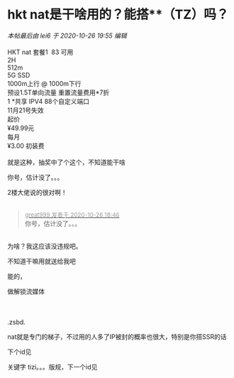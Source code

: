 # hkt nat是干啥用的？能搭**（TZ）吗？


<i class="pstatus"> 本帖最后由 lei6 于 2020-10-26 19:55 编辑 </i><br />
<br />
HKT nat 套餐1&nbsp;&nbsp;83 可用<br />
2H<br />
512m<br />
5G SSD<br />
1000m上行 @ 1000m下行<br />
预设1.5T单向流量 重置流量费用*7折<br />
1 *共享 IPV4 88个自定义端口<br />
 11月21号失效<br />
起价<br />
¥49.99元<br />
每月<br />
¥3.00 初装费<br />
<br />
就是这种，抽奖中了个这个，不知道能干啥

你号，估计没了。。。

2楼大佬说的很对啊！<br />
<br />
<img src="static/image/smiley/default/lol.gif" smilieid="12" border="0" alt="" /><img src="static/image/smiley/default/lol.gif" smilieid="12" border="0" alt="" /><img src="static/image/smiley/default/lol.gif" smilieid="12" border="0" alt="" />

<div class="quote"><blockquote><font size="2"><a href="https://www.hostloc.com/forum.php?mod=redirect&amp;goto=findpost&amp;pid=9355398&amp;ptid=758687" target="_blank"><font color="#999999">great999 发表于 2020-10-26 18:46</font></a></font><br />
你号，估计没了。。。</blockquote></div><br />
为啥？我这应该没违规吧。

不知道干嘛用就送给我吧

能的，

做解锁流媒体<br />
<br />
<br />
<br />
.zsbd.

nat就是专门的梯子，不过用的人多了IP被封的概率也很大，特别是你搭SSR的话

下个id见

关键字 tizi。。。版规，下一个id见<img src="static/image/smiley/default/lol.gif" smilieid="12" border="0" alt="" />
